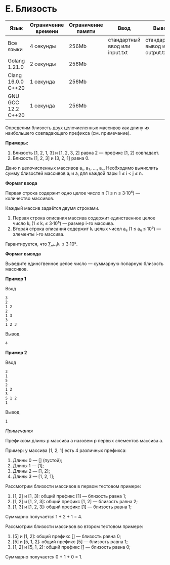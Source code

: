 # E. Близость

| Язык                     | Ограничение времени | Ограничение памяти |     Ввод      |    Вывод     |
|--------------------------|--------------------|-------------------|--------------|--------------|
| Все языки                | 4 секунды           | 256Mb             | стандартный ввод или input.txt | стандартный вывод или output.txt |
| Golang 1.21.0            | 2 секунды           | 256Mb             |              |              |
| Clang 16.0.0 C++20       | 1 секунда           | 256Mb             |              |              |
| GNU GCC 12.2 C++20       | 1 секунда           | 256Mb             |              |              |

Определим близость двух целочисленных массивов как длину их наибольшего совпадающего префикса (см. примечание).

**Примеры:**

1. Близость [1, 2, 1, 3] и [1, 2, 3, 2] равна 2 — префикс [1, 2] совпадает.
2. Близость [1, 2, 3] и [3, 2, 1] равна 0.

Дано n целочисленных массивов a₁, a₂, …, aₙ. Необходимо вычислить сумму близостей массивов aᵢ и aⱼ для каждой пары 1 ≤ i < j ≤ n.

**Формат ввода**

Первая строка содержит одно целое число n (1 ≤ n ≤ 3·10⁵) — количество массивов.

Каждый массив задаётся двумя строками.

1. Первая строка описания массива содержит единственное целое число kᵢ (1 ≤ kᵢ ≤ 3·10⁵) — размер i-го массива.
2. Вторая строка описания содержит kᵢ целых чисел aᵢⱼ (1 ≤ aᵢⱼ ≤ 10⁹) — элементы i-го массива.

Гарантируется, что ∑ₙᵢ₌₁kᵢ ≤ 3·10⁵.

**Формат вывода**

Выведите единственное целое число — суммарную попарную близость массивов.

**Пример 1**

Ввод
```
3
2
1 2
2
1 3
3
1 2 3
```

Вывод
```
4
```

**Пример 2**

Ввод
```
3
1
5
2
1 2
3
5 1 2
1
```

Вывод
```
1
```

*Примечания*

Префиксом длины p массива a назовем p первых элементов массива a.

Пример: у массива [1, 2, 1] есть 4 различных префикса:

1. Длины 0 — [] (пустой);
2. Длины 1 — [1];
3. Длины 2 — [1, 2];
4. Длины 3 — [1, 2, 1];

Рассмотрим близости массивов в первом тестовом примере:

1. [1, 2] и [1, 3]: общий префикс [1] — близость равна 1;
2. [1, 2] и [1, 2, 3]: общий префикс [1, 2] — близость равна 2;
3. [1, 3] и [1, 2, 3]: общий префикс [1] — близость равна 1;

Суммарно получается 1 + 2 + 1 = 4.

Рассмотрим близости массивов во втором тестовом примере:

1. [5] и [1, 2]: общий префикс [] — близость равна 0;
2. [5] и [5, 1, 2]: общий префикс [5] — близость равна 1;
3. [1, 2] и [5, 1, 2]: общий префикс [] — близость равна 0;

Суммарно получается 0 + 1 + 0 = 1.
